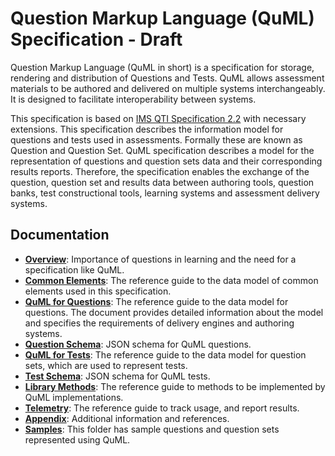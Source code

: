 # Question Markup Language \(QuML\) Specification - Draft

Question Markup Language \(QuML in short\) is a specification for storage, rendering and distribution of Questions and Tests. QuML allows assessment materials to be authored and delivered on multiple systems interchangeably. It is designed to facilitate interoperability between systems.

This specification is based on [IMS QTI Specification 2.2](http://www.imsglobal.org/question/index.html#version2.2) with necessary extensions. This specification describes the information model for questions and tests used in assessments. Formally these are known as Question and Question Set. QuML specification describes a model for the representation of questions and question sets data and their corresponding results reports. Therefore, the specification enables the exchange of the question, question set and results data between authoring tools, question banks, test constructional tools, learning systems and assessment delivery systems.

## Documentation

* [**Overview**](https://github.com/sunbird-specs/inQuiry/blob/master/overview.md): Importance of questions in learning and the need for a specification like QuML.
* [**Common Elements**](/v1/common.md): The reference guide to the data model of common elements used in this specification.
* [**QuML for Questions**](https://github.com/sunbird-specs/inQuiry/blob/master/v1/question.md): The reference guide to the data model for questions. The document provides detailed information about the model and specifies the requirements of delivery engines and authoring systems.
* [**Question Schema**](https://github.com/sunbird-specs/inQuiry/blob/master/v1/question-schema.json): JSON schema for QuML questions.
* [**QuML for Tests**](https://github.com/sunbird-specs/inQuiry/blob/master/v1/questionSet.md): The reference guide to the data model for question sets, which are used to represent tests.
* [**Test Schema**](https://github.com/sunbird-specs/inQuiry/blob/master/v1/question-set-schema.json): JSON schema for QuML tests.
* [**Library Methods**](https://github.com/sunbird-specs/inQuiry/blob/master/v1/methods.md): The reference guide to methods to be implemented by QuML implementations.
* [**Telemetry**](https://github.com/sunbird-specs/inQuiry/blob/master/v1/telemetry.md): The reference guide to track usage, and report results.
* [**Appendix**](https://github.com/sunbird-specs/inQuiry/blob/master/v1/appendix.md): Additional information and references.
* [**Samples**](https://github.com/sunbird-specs/inQuiry/tree/master/v1/samples): This folder has sample questions and question sets represented using QuML.

